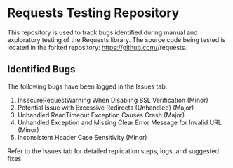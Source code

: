 # Requests Testing Repository

This repository is used to track bugs identified during manual and exploratory testing of the Requests library. The source code being tested is located in the forked repository: https://github.com/<your-username>/requests.

## Identified Bugs
The following bugs have been logged in the Issues tab:
1. InsecureRequestWarning When Disabling SSL Verification (Minor)
2. Potential Issue with Excessive Redirects (Unhandled) (Major)
3. Unhandled ReadTimeout Exception Causes Crash (Major)
4. Unhandled Exception and Missing Clear Error Message for Invalid URL (Minor)
5. Inconsistent Header Case Sensitivity (Minor)

Refer to the Issues tab for detailed replication steps, logs, and suggested fixes.